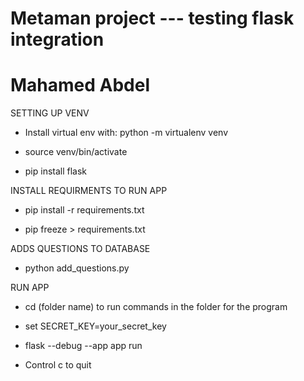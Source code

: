 # Metaman project --- testing flask integration 
# Mahamed Abdel


SETTING UP VENV
- Install virtual env with: python -m virtualenv venv

- source venv/bin/activate

- pip install flask



INSTALL REQUIRMENTS TO RUN APP
- pip install -r requirements.txt

- pip freeze > requirements.txt




ADDS QUESTIONS TO DATABASE
- python add_questions.py



RUN APP
- cd (folder name) to run commands in the folder for the program

- set SECRET_KEY=your_secret_key

- flask --debug --app app run

- Control c to quit